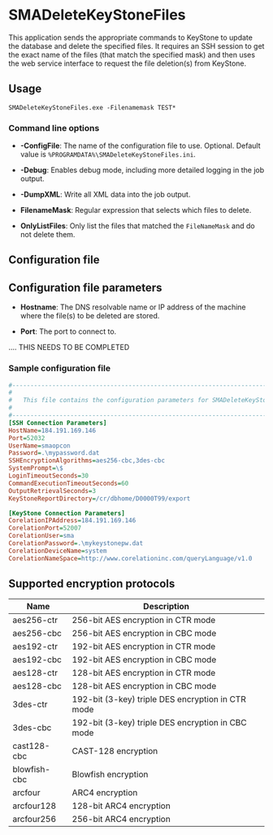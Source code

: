 # SMADeleteKeyStoneFiles

This application sends the appropriate commands to KeyStone to update the database and delete the specified files.  It requires an SSH session to get the exact name of the files (that match the specified mask) and then uses the web service interface to request the file deletion(s) from KeyStone.

## Usage

`SMADeleteKeyStoneFiles.exe -Filenamemask TEST*`

### Command line options

- **-ConfigFile**: The name of the configuration file to use. Optional. Default value is `%PROGRAMDATA%\SMADeleteKeyStoneFiles.ini`.

- **-Debug**: Enables debug mode, including more detailed logging in the job output.

- **-DumpXML**: Write all XML data into the job output.

- **FilenameMask**: Regular expression that selects which files to delete.

- **OnlyListFiles**: Only list the files that matched the `FileNameMask` and do not delete them.

## Configuration file

## Configuration file parameters

- **Hostname**: The DNS resolvable name or IP address of the machine where the file(s) to be deleted are stored.

- **Port**: The port to connect to.

.... THIS NEEDS TO BE COMPLETED

### Sample configuration file

```ini
#-------------------------------------------------------------------------------------
#
#	This file contains the configuration parameters for SMADeleteKeyStoneFiles
#
#-------------------------------------------------------------------------------------
[SSH Connection Parameters]
HostName=184.191.169.146
Port=52032
UserName=smaopcon
Password=.\mypassword.dat
SSHEncryptionAlgorithms=aes256-cbc,3des-cbc
SystemPrompt=\$ 
LoginTimeoutSeconds=30
CommandExecutionTimeoutSeconds=60
OutputRetrievalSeconds=3
KeyStoneReportDirectory=/cr/dbhome/D0000T99/export

[KeyStone Connection Parameters]
CorelationIPAddress=184.191.169.146
CorelationPort=52007
CorelationUser=sma
CorelationPassword=.\mykeystonepw.dat
CorelationDeviceName=system
CorelationNameSpace=http://www.corelationinc.com/queryLanguage/v1.0
```

## Supported encryption protocols

|Name|Description|
|---|---|
|aes256-ctr|256-bit AES encryption in CTR mode|
|aes256-cbc|256-bit AES encryption in CBC mode|
|aes192-ctr|192-bit AES encryption in CTR mode|
|aes192-cbc|192-bit AES encryption in CBC mode|
|aes128-ctr|128-bit AES encryption in CTR mode|
|aes128-cbc|128-bit AES encryption in CBC mode|
|3des-ctr|192-bit (3-key) triple DES encryption in CTR mode|
|3des-cbc|192-bit (3-key) triple DES encryption in CBC mode|
|cast128-cbc|CAST-128 encryption|
|blowfish-cbc|Blowfish encryption|
|arcfour|ARC4 encryption|
|arcfour128|128-bit ARC4 encryption|
|arcfour256|256-bit ARC4 encryption|
